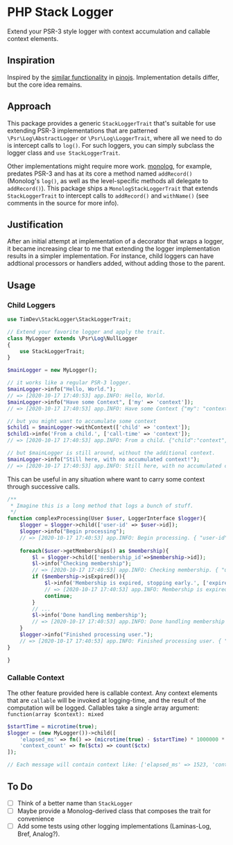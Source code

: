 # PHP Stack Logger

Extend your PSR-3 style logger with context accumulation and callable context elements.

## Inspiration

Inspired by the [similar functionality] in [pinojs]. Implementation details differ, but the core idea remains.

## Approach

This package provides a generic `StackLoggerTrait` that's suitable for use extending PSR-3 implementations that are
patterned `\Psr\Log\AbstractLogger` or `\Psr\Log\LoggerTrait`, where all we need to do is intercept calls to `log()`.
For such loggers, you can simply subclass the logger class and `use StackLoggerTrait`.

Other implementations might require more work. [monolog], for example, predates PSR-3 and has at its core a method named
`addRecord()` (Monolog's `log()`, as well as the level-specific methods all delegate to `addRecord()`). This package 
ships a `MonologStackLoggerTrait` that extends `StackLoggerTrait` to intercept calls to `addRecord()` and `withName()` 
(see comments in the source for more info).

## Justification

After an initial attempt at implementation of a decorator that wraps a logger, it became increasing clear to me that 
extending the logger implementation results in a simpler implementation. For instance, child loggers can have addtional
processors or handlers added, without adding those to the parent. 

## Usage

### Child Loggers

```php
use TimDev\StackLogger\StackLoggerTrait;

// Extend your favorite logger and apply the trait.
class MyLogger extends \Psr\Log\NullLogger
{
    use StackLoggerTrait;
}

$mainLogger = new MyLogger();

// it works like a regular PSR-3 logger.
$mainLogger->info("Hello, World.");
// => [2020-10-17 17:40:53] app.INFO: Hello, World.
$mainLogger->info("Have some Context", ['my' => 'context']);
// => [2020-10-17 17:40:53] app.INFO: Have some Context {"my": "context"}

// but you might want to accumulate some context
$child1 = $mainLogger->withContext(['child' => 'context']);
$child1->info('From a child.', ['call-time' => 'context']);
// => [2020-10-17 17:40:53] app.INFO: From a child. {"child":"context","call-time":"context"}

// but $mainLogger is still around, without the additional context.
$mainLogger->info("Still here, with no accumulated context!");
// => [2020-10-17 17:40:53] app.INFO: Still here, with no accumulated context!
```

This can be useful in any situation where want to carry some context through successive calls.

```php
/**
 * Imagine this is a long method that logs a bunch of stuff.
 */
function complexProcessing(User $user, LoggerInterface $logger){
    $logger = $logger->child(['user-id' => $user->id]);
    $logger->info("Begin processing");
    // => [2020-10-17 17:40:53] app.INFO: Begin processing. { "user-id": 123 }
    
    foreach($user->getMemberships() as $membership){
        $l = $logger->child(['membership_id'=>$membership->id]);
        $l->info("Checking membership");
        // => [2020-10-17 17:40:53] app.INFO: Checking membership. { "user-id": 123, 'membership-id' => 1001 }
        if ($membership->isExpired()){
            $l->info('Membership is expired, stopping early.', ['expired-at' => $membership->expiredAt]);
            // => [2020-10-17 17:40:53] app.INFO: Membership is expired, stopping early. { "user-id": 123, "membership-id" => 1001, "expired-at": "2020-06-30T12:00:00Z' }
            continue;
        }
        // ...
        $l->info('Done handling membership');        
        // => [2020-10-17 17:40:53] app.INFO: Done handling membership { "user-id": 123, 'membership-id' => 1001 }
    }
    $logger->info("Finished processing user.");
    // => [2020-10-17 17:40:53] app.INFO: Finished processing user. { "user-id": 123 }
}

}
```

### Callable Context

The other feature provided here is callable context. Any context elements that are `callable` will be invoked at 
logging-time, and the result of the computation will be logged. Callables take a single array argument: 
`function(array $context): mixed`

```php
$startTime = microtime(true);
$logger = (new MyLogger())->child([    
    'elapsed_ms' => fn() => (microtime(true) - $startTime) * 1000000 * 1000,
    'context_count' => fn($ctx) => count($ctx)
]);

// Each message will contain context like: ['elapsed_ms' => 1523, 'context_count' => 2]
```

## To Do

- [ ] Think of a better name than `StackLogger`
- [ ] Maybe provide a Monolog-derived class that composes the trait for convenience
- [ ] Add some tests using other logging implementations (Laminas-Log, Bref, Analog?). 

[similar functionality]: https://getpino.io/#/docs/child-loggers
[pinojs]: https://github.com/pinojs/pino 
[monolog]: https://github.com/Seldaek/monolog
[addRecord]: https://github.com/Seldaek/monolog/blob/a54cd1f1782f62714e4d28651224316bb5540e08/src/Monolog/Logger.php#L278-L336
[withName]: https://github.com/Seldaek/monolog/blob/a54cd1f1782f62714e4d28651224316bb5540e08/src/Monolog/Logger.php#L163-L172
